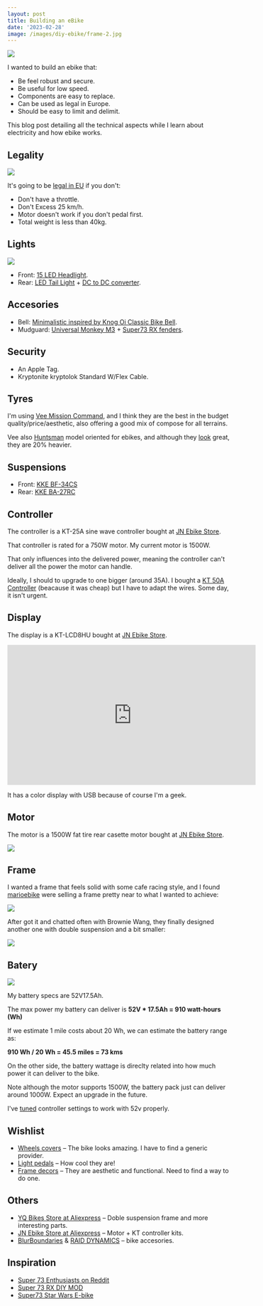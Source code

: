 ```yaml
---
layout: post
title: Building an eBike
date: '2023-02-28'
image: /images/diy-ebike/frame-2.jpg
---
```


![](/images/diy-ebike/ebike00.jpg)

I wanted to build an ebike that:

- Be feel robust and secure. 
- Be useful for low speed. 
- Components are easy to replace. 
- Can be used as legal in Europe. 
- Should be easy to limit and delimit.

This blog post detailing all the technical aspects while I learn about electricity and how ebike works.

## Legality

![](/images/diy-ebike/ebike06.jpg)

It's going to be [legal in EU](https://www.emesa-m30.es/legislacion-bicicletas-electricas-espana/) if you don't:

- Don't have a throttle.
- Don't Excess 25 km/h.
- Motor doesn't work if you don't pedal first.
- Total weight is less than 40kg.

## Lights

![](/images/diy-ebike/ebike01.jpg)

- Front: [15 LED Headlight](https://www.aliexpress.com/item/1005004690586273.html).
- Rear: [LED Tail Light](https://www.aliexpress.com/item/33060150281.html) + [DC to DC converter](https://www.aliexpress.com/item/1005001621898311.html).

## Accesories

- Bell: [Minimalistic inspired by Knog Oi Classic Bike Bell](https://www.aliexpress.com/item/1005005592755053.html).
- Mudguard: [Universal Monkey M3](https://www.aliexpress.com/item/1005003642322059.html) + [Super73 RX fenders](https://www.aliexpress.com/item/1005004798581797.html).

## Security

- An Apple Tag.
- Kryptonite kryptolok Standard W/Flex Cable.

## Tyres

I'm using [Vee Mission Command](https://eu.super73.com/products/mission-command-tire), and I think they are the best in the budget quality/price/aesthetic, also offering a good mix of compose for all terrains.

Vee also [Huntsman](https://veetireco.com/product/junior-specialty-e-huntsman-sold-as-a-pair/) model oriented for ebikes, and although they [look](https://www.youtube.com/watch?v=XYBKZTHklTg) great, they are 20% heavier.

## Suspensions

- Front: [KKE BF-34CS](http://www.kkeracing.com.cn/id-36.html?t=en-us)
- Rear: [KKE BA-27RC](http://www.kkeracing.com.cn/id-31.html?t=en-us)

## Controller

The controller is a KT-25A sine wave controller bought at [JN Ebike Store](https://jnebike.aliexpress.com/).

That controller is rated for a 750W motor. My current motor is 1500W.

That only influences into the delivered power, meaning the controller can't deliver all the power the motor can handle.

Ideally, I should to upgrade to one bigger (around 35A). I bought a [KT 50A Controller](https://www.aliexpress.com/item/1005005304649417.html) (beacause it was cheap) but I have to adapt the wires. Some day, it isn't urgent.

## Display

The display is a KT-LCD8HU bought at [JN Ebike Store](https://jnebike.aliexpress.com/).

<iframe width="560" height="315" src="https://www.youtube.com/embed/sVwDGJp05AA" title="YouTube video player" frameborder="0" allow="accelerometer; autoplay; clipboard-write; encrypted-media; gyroscope; picture-in-picture; web-share" allowfullscreen></iframe>

It has a color display with USB because of course I'm a geek.

## Motor

The motor is a 1500W fat tire rear casette motor bought at [JN Ebike Store](https://jnebike.aliexpress.com/).

![](/images/diy-ebike/motor.jpg)

## Frame

I wanted a frame that feels solid with some cafe racing style, and I found [marioebike](https://marioebike.en.alibaba.com/) were selling a frame pretty near to what I wanted to achieve:

![](/images/diy-ebike/frame-1.jpg)

After got it and chatted often with Brownie Wang, they finally designed another one with double suspension and a bit smaller:

![](/images/diy-ebike/frame-2.jpg)

## Batery

![](/images/diy-ebike/battery.jpg)

My battery specs are 52V17.5Ah.

The max power my battery can deliver is **52V * 17.5Ah = 910 watt-hours (Wh)**

If we estimate 1 mile costs about 20 Wh, we can estimate the battery range as:

**910 Wh / 20 Wh = 45.5 miles = 73 kms**

On the other side, the battery wattage is direclty related into how much power it can deliver to the bike.

Note although the motor supports 1500W, the battery pack just can deliver around 1000W. Expect an upgrade in the future.

I've [tuned](https://www.radowners.com/index.php?topic=741.0) controller settings to work with 52v properly.  

## Wishlist

- [Wheels covers](https://www.raiddynamics.com/products/copy-of-raid-halo-mk-x-wheel-covers-for-super73-r-rx-s2-zx) – The bike looks amazing. I have to find a generic provider.
- [Light pedals](https://redshiftsports.com/products/arclight-pedals) – How cool they are!
- [Frame decors](https://www.raiddynamics.com/products/copy-of-raid-rcp2-r-rx) – They are aesthetic and functional. Need to find a way to do one.

## Others

- [YQ Bikes Store at Aliexpress](https://yqebikes.es.aliexpress.com/store/1102142512) – Doble suspension frame and more interesting parts.
- [JN Ebike Store at Aliexpress](https://jnebike.aliexpress.com/store/911602305) – Motor + KT controller kits.
- [BlurBoundaries](https://www.blurboundaries.com/) & [RAID DYNAMICS](https://www.raiddynamics.com/) – bike accesories.

## Inspiration

- [Super 73 Enthusiasts on Reddit](https://www.reddit.com/r/Super73/comments/12dkozi/sharing_my_beauty_feels_like_its_complete/)
- [Super 73 RX DIY MOD](https://www.youtube.com/watch?v=EGHg1EMDpBQ)
- [Super73 Star Wars E-bike](https://www.youtube.com/watch?v=gepYooTV7gs)
